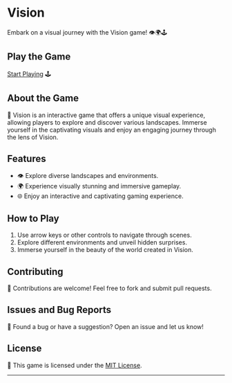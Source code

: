 # Vision

Embark on a visual journey with the Vision game! 👁️🌍🕹️

## Play the Game

[Start Playing](https://aryan0-1maurya.github.io/vision/) 🕹️

## About the Game

📜 Vision is an interactive game that offers a unique visual experience, allowing players to explore and discover various landscapes. Immerse yourself in the captivating visuals and enjoy an engaging journey through the lens of Vision.

## Features

- 👁️ Explore diverse landscapes and environments.
- 🌍 Experience visually stunning and immersive gameplay.
- 🌐 Enjoy an interactive and captivating gaming experience.

## How to Play

1. Use arrow keys or other controls to navigate through scenes.
2. Explore different environments and unveil hidden surprises.
3. Immerse yourself in the beauty of the world created in Vision.

## Contributing

🤝 Contributions are welcome! Feel free to fork and submit pull requests.

## Issues and Bug Reports

🐛 Found a bug or have a suggestion? Open an issue and let us know!

## License

📄 This game is licensed under the [MIT License](LICENSE).

---
